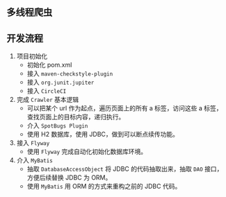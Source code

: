 ## 多线程爬虫

## 开发流程

1. 项目初始化
    * 初始化 pom.xml
    * 接入 `maven-checkstyle-plugin`
    * 接入 `org.junit.jupiter`
    * 接入 `CircleCI`
2. 完成 `Crawler` 基本逻辑
    * 可以把某个 url 作为起点，遍历页面上的所有 a 标签，访问这些 a 标签，查找页面上的目标内容，递归执行。
    * 介入 `SpotBugs Plugin`
    * 使用 H2 数据库，使用 JDBC，做到可以断点续传功能。
3. 接入 `Flyway`
    * 使用 `Flyway` 完成自动化初始化数据库环境。
4. 介入 `MyBatis`
    * 抽取 `DatabaseAccessObject` 将 JDBC 的代码抽取出来，抽取 `DAO` 接口，方便后续替换 JDBC 为 ORM。
    * 使用 `MyBatis` 用 ORM 的方式来重构之前的 JDBC 代码。
    